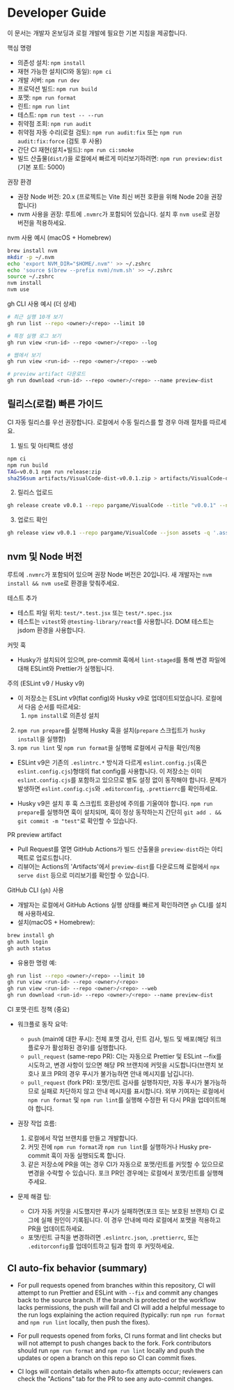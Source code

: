 # Developer Guide

이 문서는 개발자 온보딩과 로컬 개발에 필요한 기본 지침을 제공합니다.

핵심 명령

- 의존성 설치: `npm install`
- 재현 가능한 설치(CI와 동일): `npm ci`
- 개발 서버: `npm run dev`
- 프로덕션 빌드: `npm run build`
- 포맷: `npm run format`
- 린트: `npm run lint`
- 테스트: `npm run test -- --run`
- 취약점 조회: `npm run audit`
- 취약점 자동 수리(로컬 검토): `npm run audit:fix` 또는 `npm run audit:fix:force` (검토 후 사용)
- 간단 CI 재현(설치+빌드): `npm run ci:smoke`
- 빌드 산출물(`dist/`)을 로컬에서 빠르게 미리보기하려면: `npm run preview:dist` (기본 포트: 5000)

권장 환경

- 권장 Node 버전: 20.x (프로젝트는 Vite 최신 버전 호환을 위해 Node 20을 권장합니다)
- nvm 사용을 권장: 루트에 `.nvmrc`가 포함되어 있습니다. 설치 후 `nvm use`로 권장 버전을 적용하세요.

nvm 사용 예시 (macOS + Homebrew)

```bash
brew install nvm
mkdir -p ~/.nvm
echo 'export NVM_DIR="$HOME/.nvm"' >> ~/.zshrc
echo 'source $(brew --prefix nvm)/nvm.sh' >> ~/.zshrc
source ~/.zshrc
nvm install
nvm use
```

gh CLI 사용 예시 (더 상세)

```bash
# 최근 실행 10개 보기
gh run list --repo <owner>/<repo> --limit 10

# 특정 실행 로그 보기
gh run view <run-id> --repo <owner>/<repo> --log

# 웹에서 보기
gh run view <run-id> --repo <owner>/<repo> --web

# preview artifact 다운로드
gh run download <run-id> --repo <owner>/<repo> --name preview-dist
```

## 릴리스(로컬) 빠른 가이드

CI 자동 릴리스를 우선 권장합니다. 로컬에서 수동 릴리스를 할 경우 아래 절차를 따르세요.

1. 빌드 및 아티팩트 생성

```bash
npm ci
npm run build
TAG=v0.0.1 npm run release:zip
sha256sum artifacts/VisualCode-dist-v0.0.1.zip > artifacts/VisualCode-dist-v0.0.1.sha256
```

2. 릴리스 업로드

```bash
gh release create v0.0.1 --repo pargame/VisualCode --title "v0.0.1" --notes "Release from local" --attach artifacts/VisualCode-dist-v0.0.1.zip --attach artifacts/VisualCode-dist-v0.0.1.sha256
```

3. 업로드 확인

```bash
gh release view v0.0.1 --repo pargame/VisualCode --json assets -q '.assets[].name'
```

## nvm 및 Node 버전

루트에 `.nvmrc`가 포함되어 있으며 권장 Node 버전은 20입니다. 새 개발자는 `nvm install && nvm use`로 환경을 맞춰주세요.

테스트 추가

- 테스트 파일 위치: `test/*.test.jsx` 또는 `test/*.spec.jsx`
- 테스트는 `vitest`와 `@testing-library/react`를 사용합니다. DOM 테스트는 jsdom 환경을 사용합니다.

커밋 훅

- Husky가 설치되어 있으며, pre-commit 훅에서 `lint-staged`를 통해 변경 파일에 대해 ESLint와 Prettier가 실행됩니다.

주의 (ESLint v9 / Husky v9)

- 이 저장소는 ESLint v9(flat config)와 Husky v9로 업데이트되었습니다. 로컬에서 다음 순서를 따르세요:
  1. `npm install`로 의존성 설치

2.  `npm run prepare`를 실행해 Husky 훅을 설치(`prepare` 스크립트가 `husky install`을 실행함)
3.  `npm run lint` 및 `npm run format`을 실행해 로컬에서 규칙을 확인/적용

- ESLint v9은 기존의 `.eslintrc.*` 방식과 다르게 `eslint.config.js`(혹은 `eslint.config.cjs`)형태의 flat config를 사용합니다. 이 저장소는 이미 `eslint.config.cjs`를 포함하고 있으므로 별도 설정 없이 동작해야 합니다. 문제가 발생하면 `eslint.config.cjs`와 `.editorconfig`, `.prettierrc`를 확인하세요.

- Husky v9은 설치 후 훅 스크립트 호환성에 주의를 기울여야 합니다. `npm run prepare`를 실행하면 훅이 설치되며, 훅이 정상 동작하는지 간단히 `git add . && git commit -m "test"`로 확인할 수 있습니다.

PR preview artifact

- Pull Request를 열면 GitHub Actions가 빌드 산출물을 `preview-dist`라는 아티팩트로 업로드합니다.
- 리뷰어는 Actions의 'Artifacts'에서 `preview-dist`를 다운로드해 로컬에서 `npx serve dist` 등으로 미리보기를 확인할 수 있습니다.

GitHub CLI (`gh`) 사용

- 개발자는 로컬에서 GitHub Actions 실행 상태를 빠르게 확인하려면 `gh` CLI를 설치해 사용하세요.
- 설치(macOS + Homebrew):

```bash
brew install gh
gh auth login
gh auth status
```

- 유용한 명령 예:

```bash
gh run list --repo <owner>/<repo> --limit 10
gh run view <run-id> --repo <owner>/<repo>
gh run view <run-id> --repo <owner>/<repo> --web
gh run download <run-id> --repo <owner>/<repo> --name preview-dist
```

CI 포맷·린트 정책 (중요)

- 워크플로 동작 요약:
  - `push` (main에 대한 푸시): 전체 포맷 검사, 린트 검사, 빌드 및 배포(해당 워크플로우가 활성화된 경우)를 실행합니다.
  - `pull_request` (same-repo PR): CI는 자동으로 Prettier 및 ESLint --fix를 시도하고, 변경 사항이 있으면 해당 PR 브랜치에 커밋을 시도합니다(브랜치 보호나 포크 PR의 경우 푸시가 불가능하면 안내 메시지를 남깁니다).
  - `pull_request` (fork PR): 포맷/린트 검사를 실행하지만, 자동 푸시가 불가능하므로 실패로 차단하지 않고 안내 메시지를 표시합니다. 외부 기여자는 로컬에서 `npm run format` 및 `npm run lint`를 실행해 수정한 뒤 다시 PR을 업데이트해야 합니다.

- 권장 작업 흐름:
  1.  로컬에서 작업 브랜치를 만들고 개발합니다.
  2.  커밋 전에 `npm run format`과 `npm run lint`를 실행하거나 Husky pre-commit 훅이 자동 실행되도록 합니다.
  3.  같은 저장소에 PR을 여는 경우 CI가 자동으로 포맷/린트를 커밋할 수 있으므로 변경을 수락할 수 있습니다. 포크 PR인 경우에는 로컬에서 포맷/린트를 실행해 주세요.

- 문제 해결 팁:
  - CI가 자동 커밋을 시도했지만 푸시가 실패하면(포크 또는 보호된 브랜치) CI 로그에 실패 원인이 기록됩니다. 이 경우 안내에 따라 로컬에서 포맷을 적용하고 PR을 업데이트하세요.
  - 포맷/린트 규칙을 변경하려면 `.eslintrc.json`, `.prettierrc`, 또는 `.editorconfig`를 업데이트하고 팀과 합의 후 커밋하세요.

## CI auto-fix behavior (summary)

- For pull requests opened from branches within this repository, CI will attempt to run Prettier and ESLint with `--fix` and commit any changes back to the source branch. If the branch is protected or the workflow lacks permissions, the push will fail and CI will add a helpful message to the run logs explaining the action required (typically: run `npm run format` and `npm run lint` locally, then push the fixes).

- For pull requests opened from forks, CI runs format and lint checks but will not attempt to push changes back to the fork. Fork contributors should run `npm run format` and `npm run lint` locally and push the updates or open a branch on this repo so CI can commit fixes.

- CI logs will contain details when auto-fix attempts occur; reviewers can check the "Actions" tab for the PR to see any auto-commit changes.
